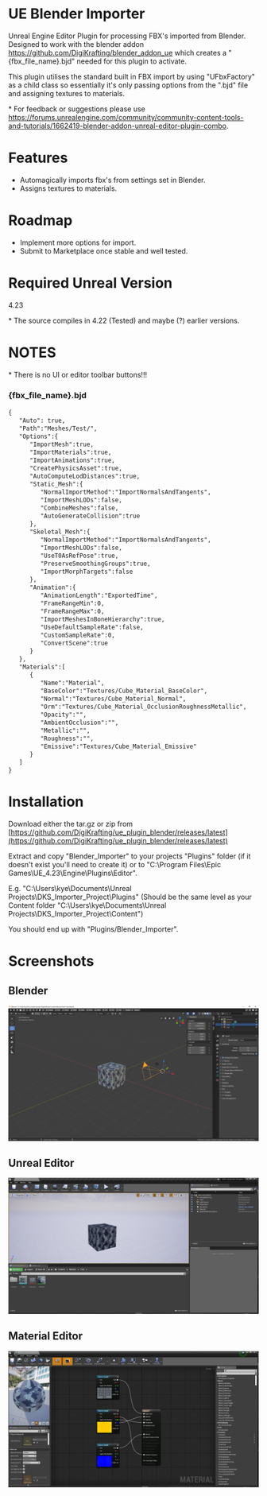# UE Blender Importer

Unreal Engine Editor Plugin for processing FBX's imported from Blender. Designed to work with the blender addon https://github.com/DigiKrafting/blender_addon_ue which creates a "{fbx_file_name}.bjd" needed for this plugin to activate.

This plugin utilises the standard built in FBX import by using "UFbxFactory" as a child class so essentially it's only passing options from the ".bjd" file and assigning textures to materials.

\* For feedback or suggestions please use https://forums.unrealengine.com/community/community-content-tools-and-tutorials/1662419-blender-addon-unreal-editor-plugin-combo.

# Features

- Automagically imports fbx's from settings set in Blender.
- Assigns textures to materials.

# Roadmap

- Implement more options for import.
- Submit to Marketplace once stable and well tested.

# Required Unreal Version

4.23

\* The source compiles in 4.22 (Tested) and maybe (?) earlier versions.

# NOTES 

\* There is no UI or editor toolbar buttons!!!

### {fbx_file_name}.bjd
~~~
{
   "Auto": true,
   "Path":"Meshes/Test/",
   "Options":{
      "ImportMesh":true,
      "ImportMaterials":true,
      "ImportAnimations":true,
      "CreatePhysicsAsset":true,
      "AutoComputeLodDistances":true,
      "Static_Mesh":{
         "NormalImportMethod":"ImportNormalsAndTangents",
         "ImportMeshLODs":false,
         "CombineMeshes":false,
         "AutoGenerateCollision":true
      },
      "Skeletal_Mesh":{
         "NormalImportMethod":"ImportNormalsAndTangents",
         "ImportMeshLODs":false,
         "UseT0AsRefPose":true,
         "PreserveSmoothingGroups":true,
         "ImportMorphTargets":false
      },
      "Animation":{
         "AnimationLength":"ExportedTime",
         "FrameRangeMin":0,
         "FrameRangeMax":0,
         "ImportMeshesInBoneHierarchy":true,
         "UseDefaultSampleRate":false,
         "CustomSampleRate":0,
         "ConvertScene":true
      }
   },
   "Materials":[
      {
         "Name":"Material",
         "BaseColor":"Textures/Cube_Material_BaseColor",
         "Normal":"Textures/Cube_Material_Normal",
         "Orm":"Textures/Cube_Material_OcclusionRoughnessMetallic",
         "Opacity":"",
         "AmbientOcclusion":"",
         "Metallic":"",
         "Roughness":"",
         "Emissive":"Textures/Cube_Material_Emissive"
      }
   ]
}
~~~

# Installation

Download either the tar.gz or zip from [https://github.com/DigiKrafting/ue_plugin_blender/releases/latest](https://github.com/DigiKrafting/ue_plugin_blender/releases/latest)

Extract and copy "Blender_Importer" to your projects "Plugins" folder (if it doesn't exist you'll need to create it) or to "C:\Program Files\Epic Games\UE_4.23\Engine\Plugins\Editor".

E.g. "C:\Users\kye\Documents\Unreal Projects\DKS_Importer_Project\Plugins" (Should be the same level as your Content folder "C:\Users\kye\Documents\Unreal Projects\DKS_Importer_Project\Content")

You should end up with "Plugins/Blender_Importer".

# Screenshots
## Blender
![alt](/screenshots/ue_blender.png)
## Unreal Editor
![alt](/screenshots/ue_material_setup.png)
## Material Editor
![alt](/screenshots/ue_material_nodes.png)
